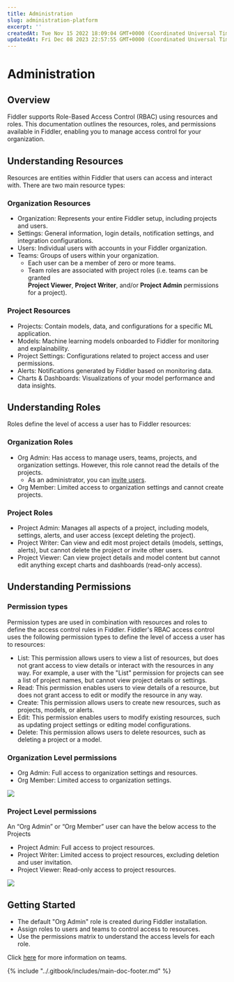 ```yaml
---
title: Administration
slug: administration-platform
excerpt: ''
createdAt: Tue Nov 15 2022 18:09:04 GMT+0000 (Coordinated Universal Time)
updatedAt: Fri Dec 08 2023 22:57:55 GMT+0000 (Coordinated Universal Time)
---
```


# Administration

## Overview
Fiddler supports Role-Based Access Control (RBAC) using resources and roles. This documentation outlines the resources, roles, and permissions available in Fiddler, enabling you to manage access control for your organization.

## Understanding Resources

Resources are entities within Fiddler that users can access and interact with. There are two main resource types:

### Organization Resources
* Organization: Represents your entire Fiddler setup, including projects and users.
* Settings: General information, login details, notification settings, and integration configurations.
* Users: Individual users with accounts in your Fiddler organization.
* Teams: Groups of users within your organization.
  * Each user can be a member of zero or more teams.
  * Team roles are associated with project roles (i.e. teams can be granted\
    **Project Viewer**, **Project Writer**, and/or **Project Admin** permissions for a project).

### Project Resources

* Projects: Contain models, data, and configurations for a specific ML application.
* Models: Machine learning models onboarded to Fiddler for monitoring and explainability.
* Project Settings: Configurations related to project access and user permissions.
* Alerts: Notifications generated by Fiddler based on monitoring data.
* Charts & Dashboards: Visualizations of your model performance and data insights.

## Understanding Roles

Roles define the level of access a user has to Fiddler resources:

### Organization Roles
* Org Admin: Has access to manage users, teams, projects, and organization settings. However, this role cannot read the details of the projects.
  * As an administrator, you can [invite users](../UI_Guide/administration-ui/inviting-users.md).
* Org Member: Limited access to organization settings and cannot create projects.

### Project Roles

* Project Admin: Manages all aspects of a project, including models, settings, alerts, and user access (except deleting the project).
* Project Writer: Can view and edit most project details (models, settings, alerts), but cannot delete the project or invite other users.
* Project Viewer: Can view project details and model content but cannot edit anything except charts and dashboards (read-only access).

## Understanding Permissions

### Permission types

Permission types are used in combination with resources and roles to define the access control rules in Fiddler. Fiddler's RBAC access control uses the following permission types to define the level of access a user has to resources:

* List: This permission allows users to view a list of resources, but does not grant access to view details or interact with the resources in any way. For example, a user with the "List" permission for projects can see a list of project names, but cannot view project details or settings.
* Read: This permission enables users to view details of a resource, but does not grant access to edit or modify the resource in any way.
* Create: This permission allows users to create new resources, such as projects, models, or alerts.
* Edit: This permission enables users to modify existing resources, such as updating project settings or editing model configurations.
* Delete: This permission allows users to delete resources, such as deleting a project or a model.

### Organization Level permissions
* Org Admin: Full access to organization settings and resources.
* Org Member: Limited access to organization settings.

![](../.gitbook/assets/Org\_level\_permission.png)

### Project Level permissions

An “Org Admin” or “Org Member” user can have the below access to the Projects

* Project Admin: Full access to project resources.
* Project Writer: Limited access to project resources, excluding deletion and user invitation.
* Project Viewer: Read-only access to project resources.

![](../.gitbook/assets/Project\_level\_permission.png)

## Getting Started

* The default "Org Admin" role is created during Fiddler installation.
* Assign roles to users and teams to control access to resources.
* Use the permissions matrix to understand the access levels for each role.

Click [here](../UI\_Guide/administration-ui/settings.md#teams) for more information on teams.

{% include "../.gitbook/includes/main-doc-footer.md" %}

